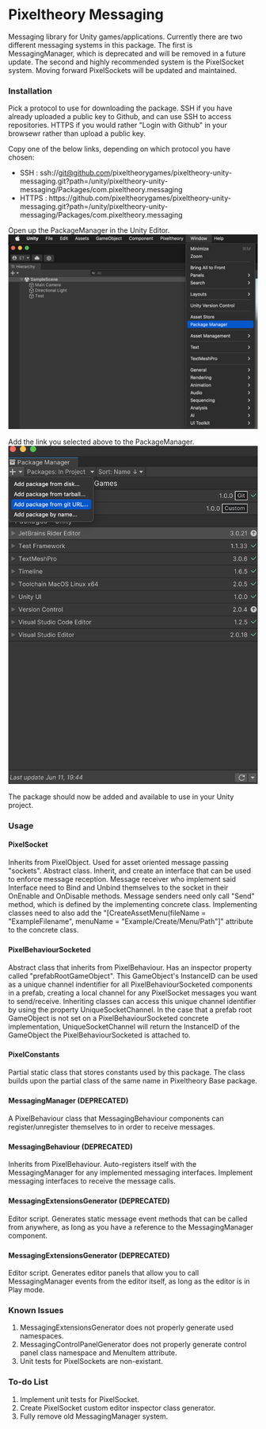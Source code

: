 # Pixeltheory Messaging
Messaging library for Unity games/applications. Currently there are two different messaging systems in 
this package. The first is MessagingManager, which is deprecated and will be removed in a future update. 
The second and highly recommended system is the PixelSocket system. Moving forward PixelSockets will be 
updated and maintained.
###
### Installation
Pick a protocol to use for downloading the package. SSH if you have already uploaded a public key to Github, 
and can use SSH to access repositories. HTTPS if you would rather "Login with Github" in your browsewr rather 
than upload a public key.

Copy one of the below links, depending on which protocol you have chosen:
* SSH : ssh://git@github.com/pixeltheorygames/pixeltheory-unity-messaging.git?path=/unity/pixeltheory-unity-messaging/Packages/com.pixeltheory.messaging
* HTTPS : https:/<area>/github.com/pixeltheorygames/pixeltheory-unity-messaging.git?path=/unity/pixeltheory-unity-messaging/Packages/com.pixeltheory.messaging

Open up the PackageManager in the Unity Editor.
![OpenPackageManagerUnityEditor.png](github%2FREADME_Images%2FOpenPackageManagerUnityEditor.png)

Add the link you selected above to the PackageManager.
![AddGitURLPackageManagerUnityEditor.png](github%2FREADME_Images%2FAddGitURLPackageManagerUnityEditor.png)

The package should now be added and available to use in your Unity project.
###
### Usage
#### PixelSocket
Inherits from PixelObject. Used for asset oriented message passing "sockets". Abstract class. Inherit, and 
create an interface that can be used to enforce message reception. Message receiver who implement said Interface
need to Bind and Unbind themselves to the socket in their OnEnable and OnDisable methods. Message senders need only
call "Send" method, which is defined by the implementing concrete class. Implementing classes need to also add the
"[CreateAssetMenu(fileName = "ExampleFilename", menuName = "Example/Create/Menu/Path"]" attribute to the concrete
class.
###
#### PixelBehaviourSocketed
Abstract class that inherits from PixelBehaviour. Has an inspector property called "prefabRootGameObject". This 
GameObject's InstanceID can be used as a unique channel indentifier for all PixelBehaviourSocketed components in 
a prefab, creating a local channel for any PixelSocket messages you want to send/receive. Inheriting classes can 
access this unique channel identifier by using the property UniqueSocketChannel. In the case that a prefab root 
GameObject is not set on a PixelBehaviourSocketed concrete implementation, UniqueSocketChannel will return the 
InstanceID of the GameObject the PixelBehaviourSocketed is attached to.
###
#### PixelConstants
Partial static class that stores constants used by this package. The class builds upon the partial class of the same 
name in Pixeltheory Base package.
###
#### MessagingManager (DEPRECATED)
A PixelBehaviour class that MessagingBehaviour components can register/unregister themselves to in order to receive 
messages.
###
#### MessagingBehaviour (DEPRECATED)
Inherits from PixelBehaviour. Auto-registers itself with the MessagingManager for any implemented messaging interfaces.
Implement messaging interfaces to receive the message calls.
###
#### MessagingExtensionsGenerator (DEPRECATED)
Editor script. Generates static message event methods that can be called from anywhere, as long as you have a reference to the MessagingManager 
component.
###
#### MessagingExtensionsGenerator (DEPRECATED)
Editor script. Generates editor panels that allow you to call MessagingManager events from the editor itself, as long as the editor is in Play mode.
###
### Known Issues
1. MessagingExtensionsGenerator does not properly generate used namespaces.
2. MessagingControlPanelGenerator does not properly generate control panel class namespace and MenuItem attribute.
3. Unit tests for PixelSockets are non-existant.
###
####
### To-do List
1. Implement unit tests for PixelSocket.
2. Create PixelSocket custom editor inspector class generator.
3. Fully remove old MessagingManager system.

